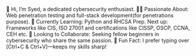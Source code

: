 👋 Hi, I’m Syed, a dedicated cybersecurity enthusiast.
🕵️‍♂️ Passionate About: Web penetration testing and full-stack development(for penetrations purpose).
🌱 Currently Learning: Python and RHCSA Prep. Next up: Frameworks like CIS, ISO 27001 and certifications like CISSP, OSCP, CCNA, CEH etc.
🤝 Looking to Collaborate: Seeking fellow beginners in cybersecurity who share the same passion.
🎉 Fun Fact: I prefer typing over [Ctrl+C & Ctrl+V]—keeps my skills sharp!
